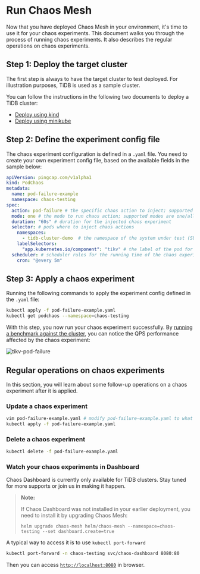 # Run Chaos Mesh

Now that you have deployed Chaos Mesh in your environment, it's time 
to use it for your chaos experiments. This document walks you through the process of running chaos experiments. It also describes the regular operations on chaos experiments.  

## Step 1: Deploy the target cluster

The first step is always to have the target cluster to test deployed. For illustration purposes, TiDB is used as a sample cluster.

You can follow the instructions in the following two documents to deploy a TiDB cluster:

* [Deploy using kind](https://pingcap.com/docs/stable/tidb-in-kubernetes/get-started/deploy-tidb-from-kubernetes-kind/)
* [Deploy using minikube](https://pingcap.com/docs/stable/tidb-in-kubernetes/get-started/deploy-tidb-from-kubernetes-minikube/)

## Step 2: Define the experiment config file

The chaos experiment configuration is defined in a `.yaml` file. You need to create your own experiment config file, based on the available fields in the sample below:

```yaml
apiVersion: pingcap.com/v1alpha1
kind: PodChaos
metadata:
  name: pod-failure-example
  namespace: chaos-testing
spec:
  action: pod-failure # the specific chaos action to inject; supported actions: pod-kill/pod-failure
  mode: one # the mode to run chaos action; supported modes are one/all/fixed/fixed-percent/random-max-percent
  duration: "60s" # duration for the injected chaos experiment
  selector: # pods where to inject chaos actions
    namespaces:
      - tidb-cluster-demo  # the namespace of the system under test (SUT) you've deployed
    labelSelectors:
      "app.kubernetes.io/component": "tikv" # the label of the pod for chaos injection
  scheduler: # scheduler rules for the running time of the chaos experiments about pods.
    cron: "@every 5m"
```

## Step 3: Apply a chaos experiment

Running the following commands to apply the experiment config defined in the `.yaml` file:

```bash
kubectl apply -f pod-failure-example.yaml
kubectl get podchaos --namespace=chaos-testing
```

With this step, you now run your chaos experiment successfully. By [running a benchmark against the cluster](https://pingcap.com/docs/stable/benchmark/how-to-run-sysbench/), you can notice the QPS performance affected by the chaos experiment:

![tikv-pod-failure](../static/tikv-pod-failure.png)

## Regular operations on chaos experiments

In this section, you will learn about some follow-up operations on a chaos experiment after it is applied.

### Update a chaos experiment

```bash
vim pod-failure-example.yaml # modify pod-failure-example.yaml to what you want
kubectl apply -f pod-failure-example.yaml
```

### Delete a chaos experiment

```bash
kubectl delete -f pod-failure-example.yaml
```

### Watch your chaos experiments in Dashboard

Chaos Dashboard is currently only available for TiDB clusters. Stay tuned for more supports or join us in making it happen.

> **Note:**
>
> If Chaos Dashboard was not installed in your earlier deployment, you need to install it by upgrading Chaos Mesh:
>
> ```helm upgrade chaos-mesh helm/chaos-mesh --namespace=chaos-testing --set dashboard.create=true```

A typical way to access it is to use `kubectl port-forward`

```bash
kubectl port-forward -n chaos-testing svc/chaos-dashboard 8080:80
```

Then you can access [`http://localhost:8080`](http://localhost:8080) in browser.
